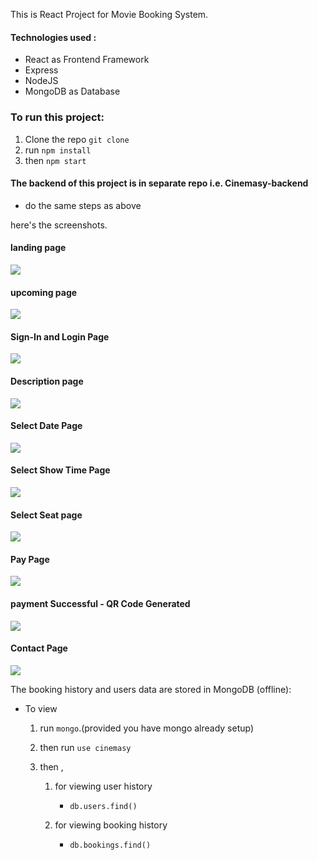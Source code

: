 

This is React Project for Movie Booking System.



#### Technologies used :

* React as Frontend Framework
* Express
* NodeJS
* MongoDB as Database

### To run this project:

1. Clone the repo `git clone`
2. run `npm install`
3. then `npm start`

#### The backend of this project is in separate repo i.e. Cinemasy-backend

* do the same steps as above



here's the screenshots.

#### landing page
<img src="Screenshot/1.png"/>

#### upcoming page
<img src="Screenshot/2.png"/>

#### Sign-In and Login Page
<img src="Screenshot/3.png"/>

#### Description page 
<img src="Screenshot/4.png"/>

#### Select Date Page
<img src="Screenshot/5.png"/>

#### Select Show Time Page
<img src="Screenshot/6.png"/>

#### Select Seat page
<img src="Screenshot/7.png"/>

#### Pay Page
<img src="Screenshot/8.png"/>

#### payment Successful - QR Code Generated
<img src="Screenshot/9.png"/> 

#### Contact Page
<img src="Screenshot/10.png"/>



The booking history and users data are stored in MongoDB (offline):

* To view

  1. run `mongo`.(provided you have mongo already setup)

  2.  then run `use cinemasy`

  3. then ,

     1. for viewing user history

        * `db.users.find()`

     2. for viewing booking history

        * `db.bookings.find()`

          

